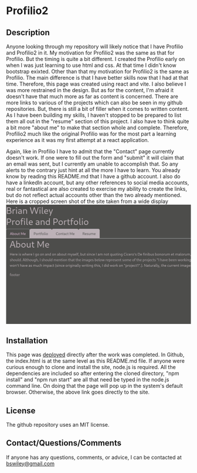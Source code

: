# Profilio2

## Description

Anyone looking through my repository will likely notice that I have Profilio and Profilio2 in it.  My motivation for Profilio2 was the same as that for Profilio.  But the timing is quite a bit different.  I created the Profilio early on when I was just learning to use html and css.  At that time I didn't know bootstrap exixted.  Other than that my motivation for Profilio2 is the same as Profilio.  The main difference is that I have better skills now that I had at that time.  Therefore, this page was created using react and vite.  I also believe I was more restrained in the design.  But as for the content, I'm afraid it doesn't have that much more as far as content is concerned.  There are more links to various of the projects which can also be seen in my github repositories.  But, there is still a bit of filler when it comes to written content.  As I have been building my skills, I haven't stopped to be prepared to list them all out in the "resume" section of this project.  I also have to think quite a bit more "about me" to make that section whole and complete.  Therefore, Profilio2 much like the original Profilio was for the most part a learning experience as it was my first attempt at a react application. 

Again, like in Profilio I have to admit that the "Contact" page currently doesn't work.  If one were to fill out the form and "submit" it will claim that an email was sent, but I currently am unable to accomplish that.  So any alerts to the contrary just hint at all the more I have to learn. You already know by reading this README.md that I have a github account.  I also do have a linkedIn account, but any other references to social media accounts, real or fantastical are also created to exercise my ability to create the links, but do not reflect actual accounts other than the two already mentioned. Here is a cropped screen shot of the site taken from a wide display ![screen shot](/public/screenshot.jpg) 

## Installation
This page was [deployed](https://main--celadon-croissant-e22e09.netlify.app/#Portfolio) directly after the work was completed.  In Github, the index.html is at the same level as this README.md file.  If anyone were curious enough to clone and install the site, node.js is required.  All the dependencies are included so after entering the cloned directory, "npm install" and "npm run start" are all that need be typed in the node.js command line.  On doing that the page will pop up in the system's default browser. Otherwise, the above link goes directly to the site.  

## License
The github repository uses an MIT license. 

## Contact/Questions/Comments

If anyone has any questions, comments, or advice, I can be contacted at bswiley@gmail.com
